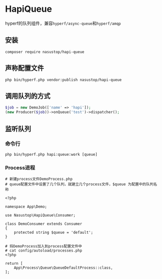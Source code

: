 # HapiQueue
hyperf的队列组件，兼容`hyperf/async-queue`和`hyperf/amqp`

## 安装
```
composer require nasustop/hapi-queue
```

## 声称配置文件
```
php bin/hyperf.php vendor:publish nasustop/hapi-queue
```

## 调用队列的方式
```php
$job = new DemoJob(['name' => 'hapi']);
(new Producer($job))->onQueue('test')->dispatcher();
```

## 监听队列

### 命令行
```shell
php bin/hyperf.php hapi:queue:work [queue]
```

### Process进程
```shell
# 新建process文件DemoProcess.php
# queue配置文件中设置了几个队列，就建立几个process文件，$queue 为配置中的队列名称

<?php

namespace App\Demo;

use Nasustop\HapiQueue\Consumer;

class DemoConsumer extends Consumer
{
    protected string $queue = 'default';
}

# 将DemoProcess加入到process配置文件中
# cat config/autoload/processes.php
<?php

return [
    App\Process\Queue\QueueDefaultProcess::class,
];

```
